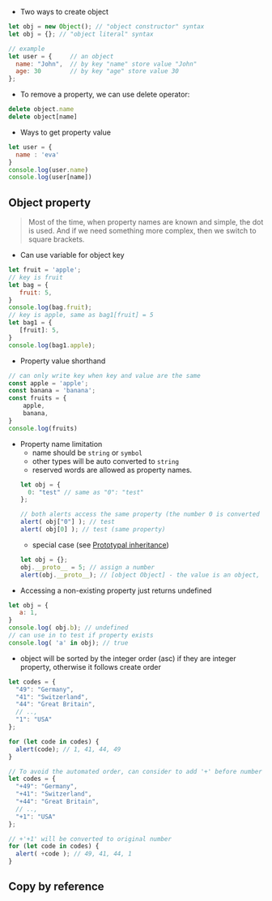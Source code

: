 * Two ways to create object
```js
let obj = new Object(); // "object constructor" syntax
let obj = {}; // "object literal" syntax
```
```js
// example
let user = {     // an object
  name: "John",  // by key "name" store value "John"
  age: 30        // by key "age" store value 30
};
```
* To remove a property, we can use delete operator:
```js
delete object.name
delete object[name]
```
* Ways to get property value
```js
let user = {
  name : 'eva'
}
console.log(user.name)
console.log(user[name])
```

## Object property

> Most of the time, when property names are known and simple, the dot is used. And if we need something more complex, then we switch to square brackets.
* Can use variable for object key
```js
let fruit = 'apple';
// key is fruit
let bag = {
   fruit: 5,
}
console.log(bag.fruit);
// key is apple, same as bag1[fruit] = 5
let bag1 = {
   [fruit]: 5,
}
console.log(bag1.apple);
```
* Property value shorthand
```js
// can only write key when key and value are the same
const apple = 'apple';
const banana = 'banana';
const fruits = {
    apple,
    banana,
}
console.log(fruits)
```
* Property name limitation
    * name should be `string` or `symbol`
    * other types will be auto converted to `string`
    * reserved words are allowed as property names.
    ```js
    let obj = {
      0: "test" // same as "0": "test"
    };
    
    // both alerts access the same property (the number 0 is converted to string "0")
    alert( obj["0"] ); // test
    alert( obj[0] ); // test (same property)
    ```     
    * special case (see [Prototypal inheritance](https://javascript.info/prototype-inheritance))
    ```js
    let obj = {};
    obj.__proto__ = 5; // assign a number
    alert(obj.__proto__); // [object Object] - the value is an object, didn't work as intended
    ```
 *  Accessing a non-existing property just returns undefined
 ```js
let obj = {
    a: 1,
}
console.log( obj.b); // undefined
// can use in to test if property exists
console.log( 'a' in obj); // true
```
* object will be sorted by the integer order (asc) if they are integer property, otherwise it follows create order
```js
let codes = {
  "49": "Germany",
  "41": "Switzerland",
  "44": "Great Britain",
  // ..,
  "1": "USA"
};

for (let code in codes) {
  alert(code); // 1, 41, 44, 49
}
```
```js
// To avoid the automated order, can consider to add '+' before number
let codes = {
  "+49": "Germany",
  "+41": "Switzerland",
  "+44": "Great Britain",
  // ..,
  "+1": "USA"
};

// +'+1' will be converted to original number
for (let code in codes) {
  alert( +code ); // 49, 41, 44, 1
}
```

## Copy by reference
